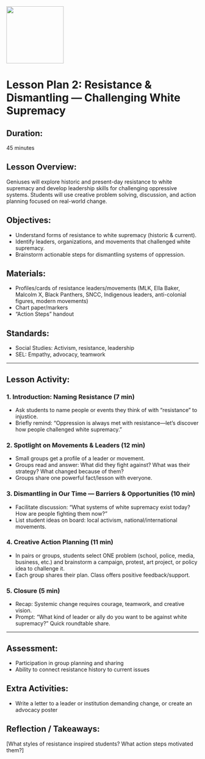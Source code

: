 <img src="https://github.com/Hgp-GeniusLabs/Curriculum/blob/10734f2c827128dde773ea4f266d154d46977866/Org-Wide/Assets/hgp_logo_original.png" width="150"/>

# Lesson Plan 2: Resistance & Dismantling — Challenging White Supremacy

## **Duration:**
45 minutes

## **Lesson Overview:**
Geniuses will explore historic and present-day resistance to white supremacy and develop leadership skills for challenging oppressive systems. Students will use creative problem solving, discussion, and action planning focused on real-world change.

## **Objectives:**
- Understand forms of resistance to white supremacy (historic & current).
- Identify leaders, organizations, and movements that challenged white supremacy.
- Brainstorm actionable steps for dismantling systems of oppression.

## **Materials:**
- Profiles/cards of resistance leaders/movements (MLK, Ella Baker, Malcolm X, Black Panthers, SNCC, Indigenous leaders, anti-colonial figures, modern movements)
- Chart paper/markers
- “Action Steps” handout

## **Standards:**
- Social Studies: Activism, resistance, leadership
- SEL: Empathy, advocacy, teamwork

---

## **Lesson Activity:**

### 1. Introduction: Naming Resistance (7 min)
- Ask students to name people or events they think of with “resistance” to injustice.
- Briefly remind: “Oppression is always met with resistance—let’s discover how people challenged white supremacy.”

### 2. Spotlight on Movements & Leaders (12 min)
- Small groups get a profile of a leader or movement.
- Groups read and answer: What did they fight against? What was their strategy? What changed because of them?
- Groups share one powerful fact/lesson with everyone.

### 3. Dismantling in Our Time — Barriers & Opportunities (10 min)
- Facilitate discussion: “What systems of white supremacy exist today? How are people fighting them now?”
- List student ideas on board: local activism, national/international movements.

### 4. Creative Action Planning (11 min)
- In pairs or groups, students select ONE problem (school, police, media, business, etc.) and brainstorm a campaign, protest, art project, or policy idea to challenge it.
- Each group shares their plan. Class offers positive feedback/support.

### 5. Closure (5 min)
- Recap: Systemic change requires courage, teamwork, and creative vision.
- Prompt: “What kind of leader or ally do you want to be against white supremacy?” Quick roundtable share.

---

## **Assessment:**
- Participation in group planning and sharing
- Ability to connect resistance history to current issues

## **Extra Activities:**
- Write a letter to a leader or institution demanding change, or create an advocacy poster

## **Reflection / Takeaways:**
[What styles of resistance inspired students? What action steps motivated them?]
